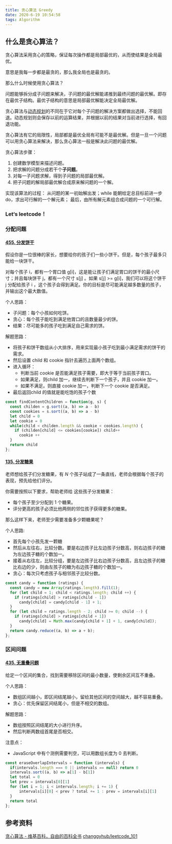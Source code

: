 ```yaml
---
title: 贪心算法 Greedy
date: 2020-6-19 10:54:58
tags: Algorithm
---
```

## 什么是贪心算法？

贪心算法采用贪心的策略，保证每次操作都是局部最优的，从而使结果是全局最优。

意思是我每一步都是最贪的，那么我全局也是最贪的。

那么什么时候使用贪心算法？

问题能够拆分成子问题来解决，子问题的最优解能递推到最终问题的最优解。即存在最优子结构。最优子结构的意思是局部最优解能决定全局最优解。

贪心算法与[动态规划](https://zh.wikipedia.org/wiki/%E5%8A%A8%E6%80%81%E8%A7%84%E5%88%92 "动态规划")的不同在于它对每个子问题的解决方案都做出选择，不能回退。动态规划则会保存以前的运算结果，并根据以前的结果对当前进行选择，有回退功能。

贪心算法有它的局限性，局部都是最优全局有可能不是最优解。但是一旦一个问题可以用贪心算法来解决，那么贪心算法一般是解决此问题的最优解。

贪心算法步骤：

1. 创建数学模型来描述问题。
2. 把求解的问题分成若干个**子问题**。
3. 对每一子问题求解，得到子问题的局部最优解。
4. 把子问题的解局部最优解合成原来解问题的一个解。

实现该算法的过程：
从问题的某一初始解出发；while 能朝给定总目标前进一步 do，求出可行解的一个解元素；
最后，由所有解元素组合成问题的一个可行解。

### Let‘s leetcode！

### 分配问题

#### [455. 分发饼干](https://leetcode-cn.com/problems/assign-cookies/)

假设你是一位很棒的家长，想要给你的孩子们一些小饼干。但是，每个孩子最多只能给一块饼干。

对每个孩子 i，都有一个胃口值 g[i]，这是能让孩子们满足胃口的饼干的最小尺寸；并且每块饼干 j，都有一个尺寸 s[j] 。如果 s[j] >= g[i]，我们可以将这个饼干 j 分配给孩子 i ，这个孩子会得到满足。你的目标是尽可能满足越多数量的孩子，并输出这个最大数值。

个人思路：

- 子问题：每个小孩如何吃饼。
- 贪心：每个孩子能吃到满足他胃口的且数量最少的饼。
- 结果：尽可能多的孩子吃到满足自己需求的饼。

解题思路：

- 将孩子和饼干数组从小大排序，用来实现最小孩子吃到最小满足需求的饼干的需求。
- 然后设置 child 和 cookie 指针去遍历上面两个数组。
- 进入循环：
   - 判断当前 cookie 是否能满足孩子需要，即大于等于当前孩子胃口。
   - 如果满足，则child 加一，继续去判断下一个孩子，并且 cookie 加一。
   - 如果不满足。则直接 cookie 加一，判断下一个 cookie 是否满足。
- 最后返回child 的值就是能吃饱的孩子个数
  
```js
const findContentChildren = function(g, s) {
  const childen = g.sort((a, b) => a - b)
  const cookies = s.sort((a, b) => a - b)
  let child = 0
  let cookie = 0
  while(child < childen.length && cookie < cookies.length) {
	if (childen[child] <= cookies[cookie]) child++
	  cookie ++
  }
  return child
}; 
```

#### [135. 分发糖果](https://leetcode-cn.com/problems/candy/)

老师想给孩子们分发糖果，有 *N* 个孩子站成了一条直线，老师会根据每个孩子的表现，预先给他们评分。

你需要按照以下要求，帮助老师给 这些孩子分发糖果：

- 每个孩子至少分配到 1 个糖果。
- 评分更高的孩子必须比他两侧的邻位孩子获得更多的糖果。

那么这样下来，老师至少需要准备多少颗糖果呢？

个人思路:

- 首先每个小孩先发一颗糖
- 然后从左往右，比较分数。要是右边孩子比左边孩子分数高，则右边孩子的糖为左边孩子糖的个数加一。
- 接着从右往左，比较分组，要是左边孩子比右边孩子分数高，且左边孩子的糖比右边的少，则由左孩子的糖为右边孩子糖的个数加一。
- 贪心：每次只考虑孩子与相邻孩子比较分数。
```js
const candy = function (ratings) {
  const candy = new Array(ratings.length).fill(1);
  for (let child = 1; child < ratings.length; child ++) {
	if (ratings[child] > ratings[child - 1])
	  candy[child] = candy[child - 1] + 1;
  }
  for (let child = ratings.length - 2; child >= 0; child --) {
	if (ratings[child] > ratings[child + 1])
	  candy[child] = Math.max(candy[child + 1] + 1, candy[child]);
  }
  return candy.reduce((a, b) => a + b);
};
```


### 区间问题

#### [435. 无重叠问题](https://leetcode-cn.com/problems/non-overlapping-intervals/)

给定一个区间的集合，找到需要移除区间的最小数量，使剩余区间互不重叠。

个人思路：

- 数组区间越小，即区间结尾越小，留给其他区间的空间越大，越不容易重叠。
- 贪心：优先保留区间结尾小，但是不相交的数组。

解题思路：

- 数组按照区间结尾的大小进行升序。
- 然后判断两数组首尾是否相交。

注意点：

- JavaScript 中有个测例需要判空，可以用数组长度为 0 去判断。

```js
const eraseOverlapIntervals = function (intervals) {
  if(intervals.length === 0 || intervals == null) return 0
  intervals.sort((a, b) => a[1] - b[1])
  let total = 0
  let prev = intervals[0][1]
  for (let i = 1; i < intervals.length; i += 1) {
	  intervals[i][0] < prev ? total += 1 : prev = intervals[i][1]
  }
  return total
}; 
```

## 参考资料

[贪心算法 - 维基百科，自由的百科全书](https://zh.wikipedia.org/wiki/%E8%B4%AA%E5%BF%83%E7%AE%97%E6%B3%95)
[changgyhub/leetcode_101](https://github.com/changgyhub/leetcode_101)


